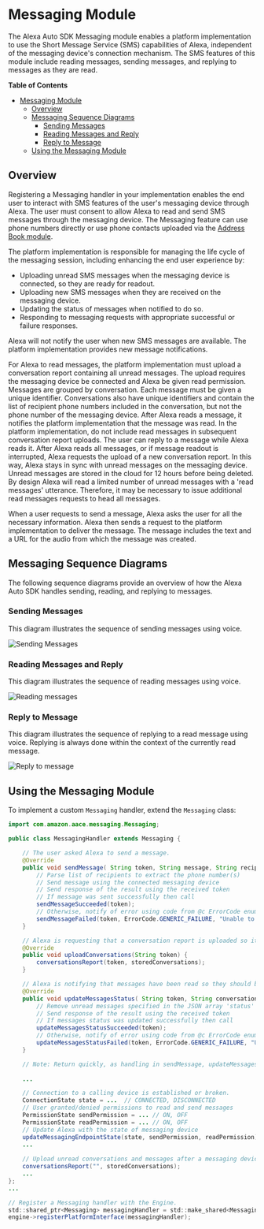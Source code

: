 # Messaging Module

The Alexa Auto SDK Messaging module enables a platform implementation to use the Short Message Service (SMS) capabilities of Alexa, independent of the messaging device's connection mechanism. The SMS features of this module include reading messages, sending messages, and replying to messages as they are read. 

**Table of Contents**

- [Messaging Module](#messaging-module)
  - [Overview <a id="overview"></a>](#overview)
  - [Messaging Sequence Diagrams <a id="messaging-sequence-diagrams"></a>](#messaging-sequence-diagrams)
    - [Sending Messages](#sending-messages)
    - [Reading Messages and Reply](#reading-messages-and-reply)
    - [Reply to Message](#reply-to-message)
  - [Using the Messaging Module <a id = "using-the-messaging-module"></a>](#using-the-messaging-module)

## Overview <a id="overview"></a>

Registering a Messaging handler in your implementation enables the end user to interact with SMS features of the user's messaging device through Alexa. The user must consent to allow Alexa to read and send SMS messages through the messaging device. The Messaging feature can use phone numbers directly or use phone contacts uploaded via the [Address Book module](../addressbook/README.md).

The platform implementation is responsible for managing the life cycle of the messaging session, including enhancing the end user experience by:

* Uploading unread SMS messages when the messaging device is connected, so they are ready for readout.
* Uploading new SMS messages when they are received on the messaging device.
* Updating the status of messages when notified to do so.
* Responding to messaging requests with appropriate successful or failure responses.

Alexa will not notify the user when new SMS messages are available. The platform implementation provides new message notifications.

For Alexa to read messages, the platform implementation must upload a conversation report containing all unread messages. The upload requires the messaging device be connected and Alexa be given read permission. Messages are grouped by conversation. Each message must be given a unique identifier. Conversations also have unique identifiers and contain the list of recipient phone numbers included in the conversation, but not the phone number of the messaging device. After Alexa reads a message, it notifies the platform implementation that the message was read. In the platform implementation, do not include read messages in subsequent conversation report uploads. The user can reply to a message while Alexa reads it. After Alexa reads all messages, or if message readout is interrupted, Alexa requests the upload of a new conversation report. In this way, Alexa stays in sync with unread messages on the messaging device. Unread messages are stored in the cloud for 12 hours before being deleted. By design Alexa will read a limited number of unread messages with a 'read messages' utterance. Therefore, it may be necessary to issue additional read messages requests to head all messages. 

When a user requests to send a message, Alexa asks the user for all the necessary information. Alexa then sends a request to the platform implementation to deliver the message. The message includes the text and a URL for the audio from which the message was created.

## Messaging Sequence Diagrams <a id="messaging-sequence-diagrams"></a>

The following sequence diagrams provide an overview of how the Alexa Auto SDK handles sending, reading, and replying to messages.

### Sending Messages

This diagram illustrates the sequence of sending messages using voice.

![Sending Messages](./assets/aac-messaging-sending-messages.png)

### Reading Messages and Reply

This diagram illustrates the sequence of reading messages using voice.

![Reading messages](./assets/aac-messaging-reading-messages.png)

### Reply to Message

This diagram illustrates the sequence of replying to a read message using voice. Replying is always done within the context of the currently read message.

![Reply to message](./assets/aac-messaging-reply-message.png)

## Using the Messaging Module <a id = "using-the-messaging-module"></a>

To implement a custom `Messaging` handler, extend the `Messaging` class:

```java
import com.amazon.aace.messaging.Messaging;

public class MessagingHandler extends Messaging {

    // The user asked Alexa to send a message.
    @Override
    public void sendMessage( String token, String message, String recipients ) {
        // Parse list of recipients to extract the phone number(s)
        // Send message using the connected messaging device
        // Send response of the result using the received token
        // If message was sent successfully then call
        sendMessageSucceeded(token);
        // Otherwise, notify of error using code from @c ErrorCode enum and corresponding error message
        sendMessageFailed(token, ErrorCode.GENERIC_FAILURE, "Unable to send message");
    }

    // Alexa is requesting that a conversation report is uploaded so it can sync up the status of messages on the cloud. This may happen if messages are interrupted while Alexa is reading them.
    @Override
    public void uploadConversations(String token) {
        conversationsReport(token, storedConversations);
    }

    // Alexa is notifying that messages have been read so they should be marked as such on the messaging device.
    @Override
    public void updateMessagesStatus( String token, String conversationId, String status ) {
        // Remove unread messages specified in the JSON array 'status' from the conversation that matches the identifier 'conversationId'
        // Send response of the result using the received token
        // If messages status was updated successfully then call
        updateMessagesStatusSucceeded(token);
        // Otherwise, notify of error using code from @c ErrorCode enum and corresponding error message
        updateMessagesStatusFailed(token, ErrorCode.GENERIC_FAILURE, "Unable to update message status");
    }

    // Note: Return quickly, as handling in sendMessage, updateMessagesStatus, and uploadMessages should not block the caller. 
 
    ...

    // Connection to a calling device is established or broken.
    ConnectionState state = ...  // CONNECTED, DISCONNECTED
    // User granted/denied permissions to read and send messages
    PermissionState sendPermission = ... // ON, OFF
    PermissionState readPermission = ... // ON, OFF
    // Update Alexa with the state of messaging device
    updateMessagingEndpointState(state, sendPermission, readPermission);
    ...
    
    // Upload unread conversations and messages after a messaging device is connected and read permission is granted. The token should be empty as we are not responding to an @c updateConversations request. The conversations will be a JSON string following the documented format.
    conversationsReport("", storedConversations);
    ...
};
...

// Register a Messaging handler with the Engine.
std::shared_ptr<Messaging> messagingHandler = std::make_shared<MessagingHandler>();
engine->registerPlatformInterface(messagingHandler);
```
